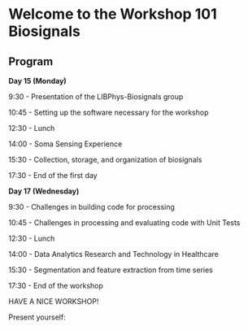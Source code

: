 # Welcome to the Workshop 101 Biosignals

## Program

**Day 15 (Monday)**

9:30 - Presentation of the LIBPhys-Biosignals group

10:45 - Setting up the software necessary for the workshop

12:30 - Lunch

14:00 - Soma Sensing Experience

15:30 - Collection, storage, and organization of biosignals

17:30 - End of the first day



**Day 17 (Wednesday)**

9:30 - Challenges in building code for processing

10:45 - Challenges in processing and evaluating code with Unit Tests

12:30 - Lunch

14:00 - Data Analytics Research and Technology in Healthcare

15:30 - Segmentation and feature extraction from time series

17:30 - End of the workshop

HAVE A NICE WORKSHOP!

Present yourself: